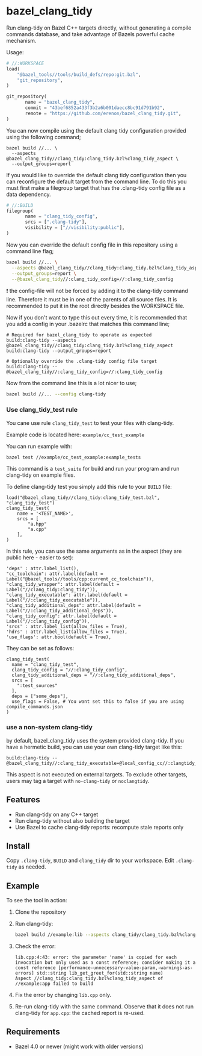 # bazel_clang_tidy

Run clang-tidy on Bazel C++ targets directly,
without generating a compile commands database,
and take advantage of Bazels powerful cache mechanism.

Usage:

```py
# //:WORKSPACE
load(
    "@bazel_tools//tools/build_defs/repo:git.bzl",
    "git_repository",
)

git_repository(
       name = "bazel_clang_tidy",
       commit = "43bef6852a433f3b2a6b001daecc8bc91d791b92",
       remote = "https://github.com/erenon/bazel_clang_tidy.git",
)
```

You can now compile using the default clang tidy configuration provided using
the following command;

```text
bazel build //... \
  --aspects @bazel_clang_tidy//clang_tidy:clang_tidy.bzl%clang_tidy_aspect \
  --output_groups=report
```

If you would like to override the default clang tidy configuration then you can
reconfigure the default target from the command line. To do this you must first
make a filegroup target that has the .clang-tidy config file as a data
dependency.

```py
# //:BUILD
filegroup(
       name = "clang_tidy_config",
       srcs = [".clang-tidy"],
       visibility = ["//visibility:public"],
)
```

Now you can override the default config file in this repository using
a command line flag;

```sh
bazel build //... \
  --aspects @bazel_clang_tidy//clang_tidy:clang_tidy.bzl%clang_tidy_aspect \
  --output_groups=report \
  --@bazel_clang_tidy//:clang_tidy_config=//:clang_tidy_config
```

:exclamation: the config-file will not be forced by adding it to the clang-tidy command line. Therefore it must be in one of the parents of all source files. It is recommended to put it in the root directly besides the WORKSPACE file.

Now if you don't want to type this out every time, it is recommended that you
add a config in your .bazelrc that matches this command line;

```text
# Required for bazel_clang_tidy to operate as expected
build:clang-tidy --aspects @bazel_clang_tidy//clang_tidy:clang_tidy.bzl%clang_tidy_aspect
build:clang-tidy --output_groups=report

# Optionally override the .clang-tidy config file target
build:clang-tidy --@bazel_clang_tidy//:clang_tidy_config=//:clang_tidy_config
```

Now from the command line this is a lot nicer to use;

```sh
bazel build //... --config clang-tidy
```

### Use clang_tidy_test rule

You cane use rule `clang_tidy_test` to test your files with clang-tidy.

Example code is located here: `example/cc_test_example`

You can run example with:

```sh
bazel test //example/cc_test_example:example_tests
```

This command is a `test_suite` for build and run your program and run clang-tidy on example files.

To define clang-tidy test you simply add this rule to your `BUILD` file:

```text
load("@bazel_clang_tidy//clang_tidy:clang_tidy_test.bzl", "clang_tidy_test")
clang_tidy_test(
    name = '<TEST_NAME>',
    srcs = [
        "a.hpp"
        "a.cpp"
    ],
)
```

In this rule, you can use the same arguments as in the aspect (they are public here - easier to set):

```text
'deps' : attr.label_list(),
"cc_toolchain": attr.label(default = Label("@bazel_tools//tools/cpp:current_cc_toolchain")),
"clang_tidy_wrapper": attr.label(default = Label("//clang_tidy:clang_tidy")),
"clang_tidy_executable": attr.label(default = Label("//:clang_tidy_executable")),
"clang_tidy_additional_deps": attr.label(default = Label("//:clang_tidy_additional_deps")),
"clang_tidy_config": attr.label(default = Label("//:clang_tidy_config")),
'srcs' : attr.label_list(allow_files = True),
'hdrs' : attr.label_list(allow_files = True),
'use_flags': attr.bool(default = True),
```

They can be set as follows:

```text
clang_tidy_test(
  name = "clang_tidy_test",
  clang_tidy_config = "//:clang_tidy_config",
  clang_tidy_additional_deps = "//:clang_tidy_additional_deps",
  srcs = [
    ":test_sources"
  ],
  deps = ["some_deps"],
  use_flags = False, # You want set this to false if you are using compile_commands.json
)
```

### use a non-system clang-tidy

by default, bazel_clang_tidy uses the system provided clang-tidy.
If you have a hermetic build, you can use your own clang-tidy target like this:

```text
build:clang-tidy --@bazel_clang_tidy//:clang_tidy_executable=@local_config_cc//:clangtidy_bin
```

This aspect is not executed on external targets. To exclude other targets,
users may tag a target with `no-clang-tidy` or `noclangtidy`.

## Features

- Run clang-tidy on any C++ target
- Run clang-tidy without also building the target
- Use Bazel to cache clang-tidy reports: recompute stale reports only

## Install

Copy `.clang-tidy`, `BUILD` and `clang_tidy` dir to your workspace.
Edit `.clang-tidy` as needed.

## Example

To see the tool in action:

1. Clone the repository
1. Run clang-tidy:

    ```sh
    bazel build //example:lib --aspects clang_tidy/clang_tidy.bzl%clang_tidy_aspect --output_groups=report
    ```

1. Check the error:

    ```text
    lib.cpp:4:43: error: the parameter 'name' is copied for each invocation but only used as a const reference; consider making it a const reference [performance-unnecessary-value-param,-warnings-as-errors] std::string lib_get_greet_for(std::string name)
    Aspect //clang_tidy:clang_tidy.bzl%clang_tidy_aspect of //example:app failed to build
    ```

1. Fix the error by changing `lib.cpp` only.
1. Re-run clang-tidy with the same command. Observe that it does not run clang-tidy for `app.cpp`: the cached report is re-used.

## Requirements

- Bazel 4.0 or newer (might work with older versions)
